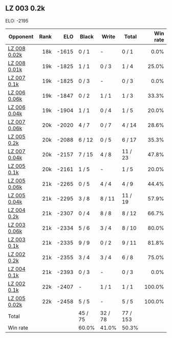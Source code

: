 ## LZ 003 0.2k ##

ELO: -2195

Opponent | Rank | ELO | Black | Write | Total | Win rate
---------|-----:|----:|-------|-------|-------|-------:
[LZ 008 0.02k](LZ%20008%200.02k.md) | 18k | -1615 | 0 / 1 | - | 0 / 1 | 0.0%
[LZ 008 0.01k](LZ%20008%200.01k.md) | 19k | -1825 | 1 / 1 | 0 / 3 | 1 / 4 | 25.0%
[LZ 007 0.1k](LZ%20007%200.1k.md) | 19k | -1825 | 0 / 3 | - | 0 / 3 | 0.0%
[LZ 006 0.06k](LZ%20006%200.06k.md) | 19k | -1847 | 0 / 2 | 1 / 1 | 1 / 3 | 33.3%
[LZ 006 0.04k](LZ%20006%200.04k.md) | 19k | -1904 | 1 / 1 | 0 / 4 | 1 / 5 | 20.0%
[LZ 007 0.06k](LZ%20007%200.06k.md) | 20k | -2020 | 4 / 7 | 0 / 7 | 4 / 14 | 28.6%
[LZ 005 0.2k](LZ%20005%200.2k.md) | 20k | -2088 | 6 / 12 | 0 / 5 | 6 / 17 | 35.3%
[LZ 007 0.04k](LZ%20007%200.04k.md) | 20k | -2157 | 7 / 15 | 4 / 8 | 11 / 23 | 47.8%
[LZ 005 0.1k](LZ%20005%200.1k.md) | 20k | -2161 | 1 / 5 | - | 1 / 5 | 20.0%
[LZ 005 0.06k](LZ%20005%200.06k.md) | 21k | -2265 | 0 / 5 | 4 / 4 | 4 / 9 | 44.4%
[LZ 005 0.04k](LZ%20005%200.04k.md) | 21k | -2295 | 3 / 8 | 8 / 11 | 11 / 19 | 57.9%
[LZ 004 0.2k](LZ%20004%200.2k.md) | 21k | -2307 | 0 / 4 | 8 / 8 | 8 / 12 | 66.7%
[LZ 003 0.06k](LZ%20003%200.06k.md) | 21k | -2334 | 5 / 6 | 3 / 4 | 8 / 10 | 80.0%
[LZ 003 0.1k](LZ%20003%200.1k.md) | 21k | -2335 | 9 / 9 | 0 / 2 | 9 / 11 | 81.8%
[LZ 002 0.2k](LZ%20002%200.2k.md) | 21k | -2355 | 3 / 4 | 3 / 4 | 6 / 8 | 75.0%
[LZ 004 0.1k](LZ%20004%200.1k.md) | 21k | -2393 | 0 / 3 | - | 0 / 3 | 0.0%
[LZ 002 0.1k](LZ%20002%200.1k.md) | 22k | -2407 | - | 1 / 1 | 1 / 1 | 100.0%
[LZ 005 0.02k](LZ%20005%200.02k.md) | 22k | -2458 | 5 / 5 | - | 5 / 5 | 100.0%
Total | | | 45 / 75 | 32 / 78 | 77 / 153 | 
Win rate| | | 60.0% | 41.0% | 50.3% | 
